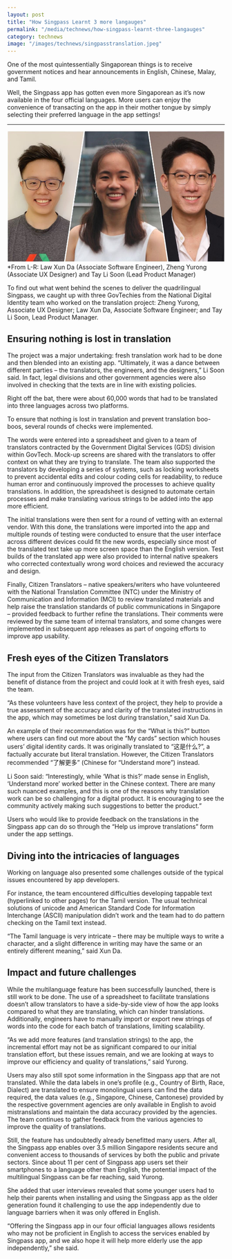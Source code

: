 ```yaml
---
layout: post
title: "How Singpass Learnt 3 more langauges"
permalink: "/media/technews/how-singpass-learnt-three-langauges"
category: technews
image: "/images/technews/singpasstranslation.jpeg"
---
```


One of the most quintessentially Singaporean things is to receive government notices and hear announcements in English, Chinese, Malay, and Tamil. 

Well, the Singpass app has gotten even more Singaporean as it’s now available in the four official languages. More users can enjoy the convenience of transacting on the app in their mother tongue by simply selecting their preferred language in the app settings!

---

![Engineers who worked on the translation](/images/technews/singpasstranslation.jpeg)
*From L-R: Law Xun Da (Associate Software Engineer), Zheng Yurong (Associate UX Designer) and Tay Li Soon (Lead Product Manager)

To find out what went behind the scenes to deliver the quadrilingual Singpass, we caught up with three GovTechies from the National Digital Identity team who worked on the translation project: Zheng Yurong, Associate UX Designer; Law Xun Da, Associate Software Engineer; and Tay Li Soon, Lead Product Manager.

## Ensuring nothing is lost in translation

The project was a major undertaking: fresh translation work had to be done and then blended into an existing app. “Ultimately, it was a dance between different parties – the translators, the engineers, and the designers,” Li Soon said. In fact, legal divisions and other government agencies were also involved in checking that the texts are in line with existing policies.

Right off the bat, there were about 60,000 words that had to be translated into three languages across two platforms. 

To ensure that nothing is lost in translation and prevent translation boo-boos, several rounds of checks were implemented. 

The words were entered into a spreadsheet and given to a team of translators contracted by the Government Digital Services (GDS) division within GovTech. Mock-up screens are shared with the translators to offer context on what they are trying to translate. The team also supported the translators by developing a series of systems, such as locking worksheets to prevent accidental edits and colour coding cells for readability, to reduce human error and continuously improved the processes to achieve quality translations. In addition, the spreadsheet is designed to automate certain processes and make translating various strings to be added into the app more efficient.

The initial translations were then sent for a round of vetting with an external vendor. With this done, the translations were imported into the app and multiple rounds of testing were conducted to ensure that the user interface across different devices could fit the new words, especially since most of the translated text take up more screen space than the English version. Test builds of the translated app were also provided to internal native speakers who corrected contextually wrong word choices and reviewed the accuracy and design.

Finally, Citizen Translators – native speakers/writers who have volunteered with the National Translation Committee (NTC) under the Ministry of Communication and Information (MCI) to review translated materials and help raise the translation standards of public communications in Singapore – provided feedback to further refine the translations. Their comments were reviewed by the same team of internal translators, and some changes were implemented in subsequent app releases as part of ongoing efforts to improve app usability.

## Fresh eyes of the Citizen Translators

The input from the Citizen Translators was invaluable as they had the benefit of distance from the project and could look at it with fresh eyes, said the team. 

“As these volunteers have less context of the project, they help to provide a true assessment of the accuracy and clarity of the translated instructions in the app, which may sometimes be lost during translation,” said Xun Da. 

An example of their recommendation was for the “What is this?” button where users can find out more about the “My cards” section which houses users’ digital identity cards. It was originally translated to “这是什么?”, a factually accurate but literal translation. However, the Citizen Translators recommended “了解更多” (Chinese for “Understand more”) instead. 

Li Soon said: “Interestingly, while ‘What is this?’ made sense in English, ‘Understand more’ worked better in the Chinese context. There are many such nuanced examples, and this is one of the reasons why translation work can be so challenging for a digital product. It is encouraging to see the community actively making such suggestions to better the product.”

Users who would like to provide feedback on the translations in the Singpass app can do so through the “Help us improve translations” form under the app settings.

## Diving into the intricacies of languages

Working on language also presented some challenges outside of the typical issues encountered by app developers. 

For instance, the team encountered difficulties developing tappable text (hyperlinked to other pages) for the Tamil version. The usual technical solutions of unicode and American Standard Code for Information Interchange (ASCII) manipulation didn’t work and the team had to do pattern checking on the Tamil text instead. 

“The Tamil language is very intricate – there may be multiple ways to write a character, and a slight difference in writing may have the same or an entirely different meaning,” said Xun Da. 

## Impact and future challenges

While the multilanguage feature has been successfully launched, there is still work to be done. The use of a spreadsheet to facilitate translations doesn’t allow translators to have a side-by-side view of how the app looks compared to what they are translating, which can hinder translations. Additionally, engineers have to manually import or export new strings of words into the code for each batch of translations, limiting scalability. 

“As we add more features (and translation strings) to the app, the incremental effort may not be as significant compared to our initial translation effort, but these issues remain, and we are looking at ways to improve our efficiency and quality of translations,” said Yurong.

Users may also still spot some information in the Singpass app that are not translated. While the data labels in one’s profile (e.g., Country of Birth, Race, Dialect) are translated to ensure monolingual users can find the data required, the data values (e.g., Singapore, Chinese, Cantonese) provided by the respective government agencies are only available in English to avoid mistranslations and maintain the data accuracy provided by the agencies. The team continues to gather feedback from the various agencies to improve the quality of translations.

Still, the feature has undoubtedly already benefitted many users. After all, the Singpass app enables over 3.5 million Singapore residents secure and convenient access to thousands of services by both the public and private sectors. Since about 11 per cent of Singpass app users set their smartphones to a language other than English, the potential impact of the multilingual Singpass can be far reaching, said Yurong. 

She added that user interviews revealed that some younger users had to help their parents when installing and using the Singpass app as the older generation found it challenging to use the app independently due to language barriers when it was only offered in English. 

“Offering the Singpass app in our four official languages allows residents who may not be proficient in English to access the services enabled by Singpass app, and we also hope it will help more elderly use the app independently,” she said.

